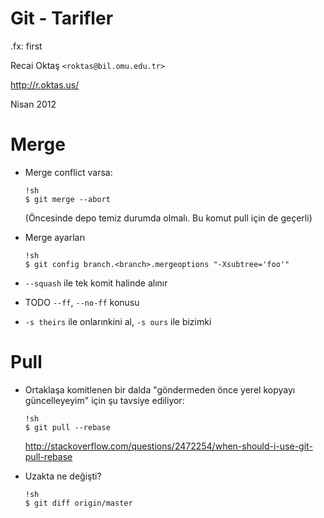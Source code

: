#   Git - Tarifler

.fx: first

Recai Oktaş `<roktas@bil.omu.edu.tr>`

http://r.oktas.us/

Nisan 2012

#   Merge

-   Merge conflict varsa:

        !sh
        $ git merge --abort

    (Öncesinde depo temiz durumda olmalı.  Bu komut pull için de geçerli)

-   Merge ayarları

        !sh
        $ git config branch.<branch>.mergeoptions "-Xsubtree='foo'"

-   `--squash` ile tek komit halinde alınır

-   TODO `--ff`, `--no-ff` konusu

-   `-s theirs` ile onlarınkini al, `-s ours` ile bizimki

#   Pull

-   Ortaklaşa komitlenen bir dalda "göndermeden önce yerel kopyayı
    güncelleyeyim" için şu tavsiye ediliyor:

        !sh
        $ git pull --rebase

    http://stackoverflow.com/questions/2472254/when-should-i-use-git-pull-rebase

-   Uzakta ne değişti?

        !sh
        $ git diff origin/master
